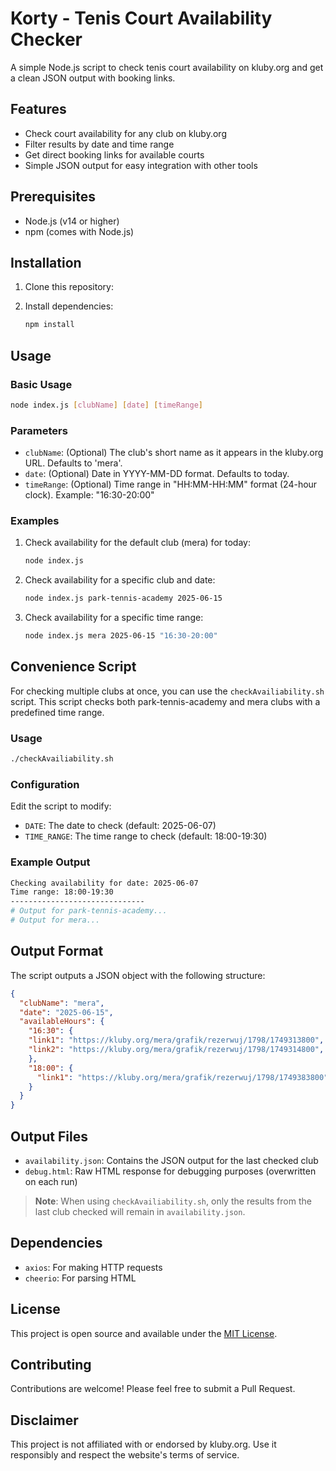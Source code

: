 # Korty - Tenis Court Availability Checker

A simple Node.js script to check tenis court availability on kluby.org and get a clean JSON output with booking links.

## Features

- Check court availability for any club on kluby.org
- Filter results by date and time range
- Get direct booking links for available courts
- Simple JSON output for easy integration with other tools

## Prerequisites

- Node.js (v14 or higher)
- npm (comes with Node.js)

## Installation

1. Clone this repository:

2. Install dependencies:
   ```bash
   npm install
   ```

## Usage

### Basic Usage

```bash
node index.js [clubName] [date] [timeRange]
```

### Parameters

- `clubName`: (Optional) The club's short name as it appears in the kluby.org URL. Defaults to 'mera'.
- `date`: (Optional) Date in YYYY-MM-DD format. Defaults to today.
- `timeRange`: (Optional) Time range in "HH:MM-HH:MM" format (24-hour clock). Example: "16:30-20:00"

### Examples

1. Check availability for the default club (mera) for today:
   ```bash
   node index.js
   ```

2. Check availability for a specific club and date:
   ```bash
   node index.js park-tennis-academy 2025-06-15
   ```

3. Check availability for a specific time range:
   ```bash
   node index.js mera 2025-06-15 "16:30-20:00"
   ```

## Convenience Script

For checking multiple clubs at once, you can use the `checkAvailiability.sh` script. This script checks both park-tennis-academy and mera clubs with a predefined time range.

### Usage

```bash
./checkAvailiability.sh
```

### Configuration

Edit the script to modify:
- `DATE`: The date to check (default: 2025-06-07)
- `TIME_RANGE`: The time range to check (default: 18:00-19:30)

### Example Output

```bash
Checking availability for date: 2025-06-07
Time range: 18:00-19:30
------------------------------
# Output for park-tennis-academy...
# Output for mera...
```

## Output Format

The script outputs a JSON object with the following structure:

```json
{
  "clubName": "mera",
  "date": "2025-06-15",
  "availableHours": {
    "16:30": {
    "link1": "https://kluby.org/mera/grafik/rezerwuj/1798/1749313800",
    "link2": "https://kluby.org/mera/grafik/rezerwuj/1798/1749314800",
    },
    "18:00": {
      "link1": "https://kluby.org/mera/grafik/rezerwuj/1798/1749383800"
    }
  }
}
```

## Output Files

- `availability.json`: Contains the JSON output for the last checked club
- `debug.html`: Raw HTML response for debugging purposes (overwritten on each run)

> **Note**: When using `checkAvailiability.sh`, only the results from the last club checked will remain in `availability.json`.

## Dependencies

- `axios`: For making HTTP requests
- `cheerio`: For parsing HTML

## License

This project is open source and available under the [MIT License](LICENSE).

## Contributing

Contributions are welcome! Please feel free to submit a Pull Request.

## Disclaimer

This project is not affiliated with or endorsed by kluby.org. Use it responsibly and respect the website's terms of service.
